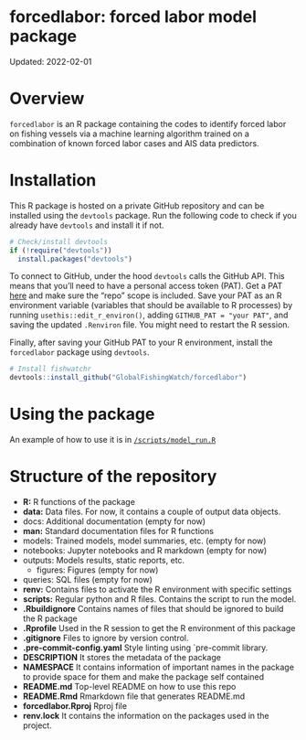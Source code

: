 forcedlabor: forced labor model package
================

Updated: 2022-02-01

# Overview

`forcedlabor` is an R package containing the codes to identify forced
labor on fishing vessels via a machine learning algorithm trained on a
combination of known forced labor cases and AIS data predictors.

# Installation

This R package is hosted on a private GitHub repository and can be
installed using the `devtools` package. Run the following code to check
if you already have `devtools` and install it if not.

``` r
# Check/install devtools
if (!require("devtools"))
  install.packages("devtools")
```

To connect to GitHub, under the hood `devtools` calls the GitHub API.
This means that you’ll need to have a personal access token (PAT). Get a
PAT [here](https://github.com/settings/tokens) and make sure the “repo”
scope is included. Save your PAT as an R environment variable (variables
that should be available to R processes) by running
`usethis::edit_r_environ()`, adding `GITHUB_PAT = "your PAT"`, and
saving the updated `.Renviron` file. You might need to restart the R
session.

Finally, after saving your GitHub PAT to your R environment, install the
`forcedlabor` package using `devtools`.

``` r
# Install fishwatchr
devtools::install_github("GlobalFishingWatch/forcedlabor")
```

# Using the package

An example of how to use it is in
[`/scripts/model_run.R`](https://github.com/GlobalFishingWatch/forcedlabor/blob/main/scripts/model_run.R)

# Structure of the repository

-   **R:** R functions of the package
-   **data:** Data files. For now, it contains a couple of output data
    objects.
-   docs: Additional documentation (empty for now)
-   **man:** Standard documentation files for R functions
-   models: Trained models, model summaries, etc. (empty for now)
-   notebooks: Jupyter notebooks and R markdown (empty for now)
-   outputs: Models results, static reports, etc.
    -   figures: Figures (empty for now)
-   queries: SQL files (empty for now)
-   **renv:** Contains files to activate the R environment with specific
    settings
-   **scripts:** Regular python and R files. Contains the script to run
    the model.
-   **.Rbuildignore** Contains names of files that should be ignored to
    build the R package
-   **.Rprofile** Used in the R session to get the R environment of this
    package
-   **.gitignore** Files to ignore by version control.
-   **.pre-commit-config.yaml** Style linting using \`pre-commit
    library.
-   **DESCRIPTION** It stores the metadata of the package
-   **NAMESPACE** It contains information of important names in the
    package to provide space for them and make the package self
    contained
-   **README.md** Top-level README on how to use this repo
-   **README.Rmd** Rmarkdown file that generates README.md
-   **forcedlabor.Rproj** Rproj file
-   **renv.lock** It contains the information on the packages used in
    the project.
